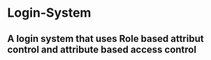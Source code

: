 # Login-System

## A login system that uses Role based attribut control and attribute based access control 
